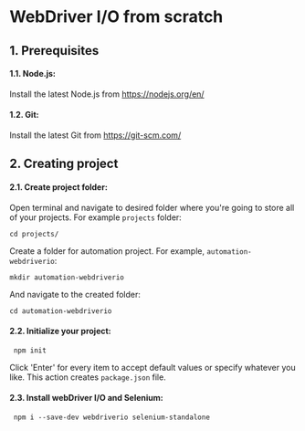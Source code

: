 # WebDriver I/O from scratch
## 1. Prerequisites
#### 1.1. Node.js:
Install the latest Node.js from
https://nodejs.org/en/
#### 1.2. Git:
Install the latest Git from 
https://git-scm.com/
## 2. Creating project
#### 2.1. Create project folder:
Open terminal and navigate to desired folder where you're going to store all of your projects. For example `projects` folder:
````
cd projects/
````
Create a folder for automation project. For example, `automation-webdriverio`:
````
mkdir automation-webdriverio
````
And navigate to the created folder:
````
cd automation-webdriverio
````
#### 2.2. Initialize your project:
````
 npm init
````
Click 'Enter' for every item to accept default values or specify whatever you like.
This action creates `package.json` file.
#### 2.3. Install webDriver I/O and Selenium:
````
 npm i --save-dev webdriverio selenium-standalone
````